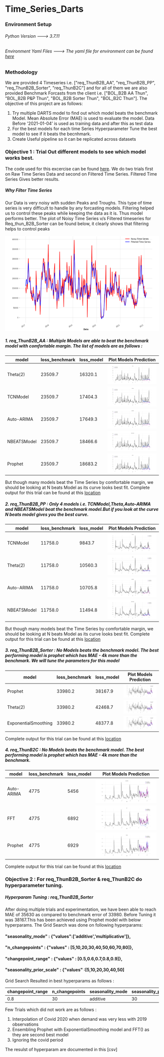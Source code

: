 # Time_Series_Darts

### Environment Setup

###### Python Version ---> 3.7.11

###### Environment Yaml Files ---> The yaml file for environment can be found [here](https://github.com/Ashwinikumar1/Time_Series_Darts/tree/main/environment_variables)

### Methodology 

We are provided 4 Timeseries i.e. ["req_ThunB2B_AA", "req_ThunB2B_PP", "req_ThunB2B_Sorter", "req_ThunB2C"] and for all of them we are also provided Benchmark Forcasts from the client i.e. ["BOL_B2B AA Thun", "BOL_B2B P&P Thun", 
"BOL_B2B Sorter Thun", "BOL_B2C Thun"]. The objective of this project are as follows:

1. Try multiple DARTS model to find out which model beats the benchmark Model. Mean Absolute Error (MAE) is used to evaluate the model. Data Before '2021-01-04’  is used as training data and after this as test data
2. For the best models for each time Series Hyperparameter Tune the best model to see if it beats the becnhmark. 
3. Create Useful pipeline so it can be replicated across datasets

### Objective 1 : Trial Out different models to see which model works best. 
The code used for this excercise can be found [here](https://github.com/Ashwinikumar1/Time_Series_Darts/blob/main/Codes/All_Model_Trial.ipynb). We do two trials first on Raw Time Series Data and second on Filtered Time Series. Filtered Time Series Gives better results. 

##### Why Filter Time Series
Our Data is very noisy with sudden Peaks and Troughs. This type of time series is very difficult to handle by any forcasting models. Filtering helped us to control 
these peaks while keeping the data as it is. Thus model performs better. The plot of Noisy Time Series v/s Filtered timeseries for Req_thun_B2B_Sorter can be found below, it clearly shows that filtering helps to control peaks

![image](https://github.com/Ashwinikumar1/Time_Series_Darts/blob/main/Outputs/Insights/filtered_data.PNG)



##### 1. req_ThunB2B_AA : Multiple Models are able to beat the benchmark model with comfortable margin. The list of models are as follows :

|model| loss_benchmark |	loss_model | Plot Models Prediction |
|------| ------- | -------| ------ |
|Theta(2)|	23509.7	|16320.1| ![Theta Plot](https://github.com/Ashwinikumar1/Time_Series_Darts/blob/main/Outputs/Before_Filtering/req_ThunB2B_AAfiltered/Theta.png)|
|TCNModel 	|23509.7|	17404.3| ![TCN Plot](https://github.com/Ashwinikumar1/Time_Series_Darts/blob/main/Outputs/Before_Filtering/req_ThunB2B_AAfiltered/TCNModel.png)|
|Auto-ARIMA	|23509.7|	17649.3| ![Arima Plot](https://github.com/Ashwinikumar1/Time_Series_Darts/blob/main/Outputs/Before_Filtering/req_ThunB2B_AAfiltered/AutoARIMA.png)|
|NBEATSModel| 	23509.7|	18466.6| ![NBeats Plot](https://github.com/Ashwinikumar1/Time_Series_Darts/blob/main/Outputs/Before_Filtering/req_ThunB2B_AAfiltered/NBEATSModel.png)|
|Prophet	|23509.7|	18683.2| ![Prophet Plot](https://github.com/Ashwinikumar1/Time_Series_Darts/blob/main/Outputs/Before_Filtering/req_ThunB2B_AAfiltered/Prophet.png) |


But though many models beat the Time Series by comfortable margin, we should be looking at N beats Model as its curve looks best fit. Complete output for this trial
can be found at this [location](https://github.com/Ashwinikumar1/Time_Series_Darts/blob/main/Outputs/Before_Filtering/req_ThunB2B_AAfiltered)

##### 2. req_ThunB2B_PP : Only 4 models i.e. TCNModel,Theta,Auto-ARIMA and NBEATSModel beat the benchmark model.But if you look at the curve N beats model gives you the best curve.

|model |	loss_benchmark |	loss_model |Plot Models Prediction |
|------| ------- | -------| ------ |
|TCNModel | 	11758.0	|9843.7 | ![TCN Plot](https://github.com/Ashwinikumar1/Time_Series_Darts/blob/main/Outputs/Before_Filtering/req_ThunB2B_PPfiltered/TCNModel.png) |
|Theta(2) |	11758.0	|10560.3 | ![Theta Plot](https://github.com/Ashwinikumar1/Time_Series_Darts/blob/main/Outputs/Before_Filtering/req_ThunB2B_PPfiltered/Theta.png) |
|Auto-ARIMA |	11758.0	|10705.8 | ![Arima Plot](https://github.com/Ashwinikumar1/Time_Series_Darts/blob/main/Outputs/Before_Filtering/req_ThunB2B_PPfiltered/AutoARIMA.png) |
|NBEATSModel |	11758.0	 |11494.8 | ![N beats Plot](https://github.com/Ashwinikumar1/Time_Series_Darts/blob/main/Outputs/Before_Filtering/req_ThunB2B_PPfiltered/NBEATSModel.png) |

But though many models beat the Time Series by comfortable margin, we should be looking at N beats Model as its curve looks best fit. Complete output for this trial
can be found at this [location](https://github.com/Ashwinikumar1/Time_Series_Darts/blob/main/Outputs/Before_Filtering/req_ThunB2B_PPfiltered)

##### 3. req_ThunB2B_Sorter : No Models beats the benchmark model. The best performing model is prophet which has MAE - 4k more than the benchmark. We will tune the parameters for this model

|model |	loss_benchmark	|loss_model | Plot Models Prediction |
|------| ------- | -------| ------ |
|Prophet|	33980.2	|38167.9 |![Prophet Plot](https://github.com/Ashwinikumar1/Time_Series_Darts/blob/main/Outputs/Before_Filtering/req_ThunB2B_Sorterfiltered/Prophet.png) |
|Theta(2)|	33980.2	|42468.7 |![Theta Plot](https://github.com/Ashwinikumar1/Time_Series_Darts/blob/main/Outputs/Before_Filtering/req_ThunB2B_Sorterfiltered/Theta.png) |
|ExponentialSmoothing |	33980.2 |	48377.8 |![Exponential Smoothing Plot](https://github.com/Ashwinikumar1/Time_Series_Darts/blob/main/Outputs/Before_Filtering/req_ThunB2B_Sorterfiltered/ExponentialSmoothing.png) |

Complete output for this trial can be found at this [location](https://github.com/Ashwinikumar1/Time_Series_Darts/blob/main/Outputs/Before_Filtering/req_ThunB2B_Sorterfiltered)


##### 4. req_ThunB2C : No Models beats the benchmark model. The best performing model is prophet which has MAE - 4k more than the benchmark.

|model |	loss_benchmark|	loss_model|Plot Models Prediction |
|------| ------- | -------| ------ |
|Auto-ARIMA	| 4775 |	5456 | ![Arima Plot](https://github.com/Ashwinikumar1/Time_Series_Darts/blob/main/Outputs/Before_Filtering/req_ThunB2Cfiltered/AutoARIMA.png)|
|FFT |	4775 |	6892 |![FFT Plot](https://github.com/Ashwinikumar1/Time_Series_Darts/blob/main/Outputs/Before_Filtering/req_ThunB2Cfiltered/FFT.png) |
|Prophet |	4775 |	6929 |![Prophet Plot](https://github.com/Ashwinikumar1/Time_Series_Darts/blob/main/Outputs/Before_Filtering/req_ThunB2Cfiltered/Prophet.png) |

Complete output for this trial can be found at this [location](https://github.com/Ashwinikumar1/Time_Series_Darts/blob/main/Outputs/Before_Filtering/req_ThunB2Cfiltered)


### Objective 2 : For req_ThunB2B_Sorter & req_ThunB2C do hyperparameter tuning.

##### Hyperparam Tuning : req_ThunB2B_Sorter

After doing multiple trials and experimentation, we have been able to reach MAE of 35630 as compared to benchmark error of 33980. Before Tuning it was 38167.This has been achieved using Prophet model with below hyperparams. The Grid Search was done on following hyperparams:


####       "seasonality_mode" : {"values":['additive','multiplicative']},
####       "n_changepoints" : {"values" : [5,10,20,30,40,50,60,70,80]},
####       "changepoint_range" : {"values" : [0.5,0.6,0.7,0.8,0.9]},
####       "seasonality_prior_scale" : {"values" :[5,10,20,30,40,50]

Grid Search Resulted in best hyperparams as follows :

  |changepoint_range| n_changepoints |	seasonality_mode |	seasonality_prior_scale |
  |------| ------- | -------| ------ |
  | 0.8 |	30	| additive |	30 |
 
Few Trials which did not work are as follows :

  1. Interpolation of Covid 2020 when demand was very less with 2019 observations
  2. Ensembling Prophet with ExponentialSmoothing model and FFT() as they are second best model
  3. Ignoring the covid period

The resulst of hyperparam are documented in this [csv]
